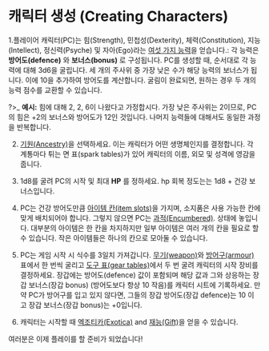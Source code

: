 # 캐릭터 생성 (Creating Characters)
1.플레이어 캐릭터(PC)는 힘(Strength), 민첩성(Dexterity), 체력(Constitution), 지능(Intellect), 정신력(Psyche) 및 자아(Ego)라는 [여섯 가지 능력](basic-rules.md?id=abilities)을 얻습니다.: 각 능력은 __방어도(defence)__ 와 __보너스(bonus)__ 로 구성됩니다. PC를 생성할 때, 순서대로 각 능력에 대해 3d6을 굴립니다. 세 개의 주사위 중 가장 낮은 수가 해당 능력의 보너스가 됩니다. 이에 10을 추가하여 방어도를 계산합니다. 굴림이 완료되면, 원하는 경우 두 개의 능력 점수를 교환할 수 있습니다.

?>_ **예시:** 힘에 대해 2, 2, 6이 나왔다고 가정합시다. 가장 낮은 주사위는 2이므로, PC의 힘은 +2의 보너스와 방어도가 12인 것입니다. 나머지 능력들에 대해서도 동일한 과정을 반복합니다.
   
2. [기원(Ancestry)](ancestries.md)을 선택하세요. 이는 캐릭터가 어떤 생명체인지를 결정합니다. 각 계통마다 튀는 면 표(spark tables)가 있어 캐릭터의 이름, 외모 및 성격에 영감을 줍니다.

3. 1d8를 굴려 PC의 시작 및 최대 __HP__ 를 정하세요. hp 회복 정도는는 1d8 + 건강 보너스입니다.

4. PC는 건강 방어도만큼 [아이템 칸(item slots)](basic-rules.md?id=item-slots)을 가지며, 소지품은 사용 가능한 칸에 맞게 배치되어야 합니다. 그렇지 않으면 PC는  [과적(Encumbered)](basic-rules.md?id=item-slots). 상태에 놓입니다. 대부분의 아이템은 한 칸을 차지하지만 일부 아이템은 여러 개의 칸을 필요로 할 수 있습니다. 작은 아이템들은 하나의 칸으로 모아둘 수 있습니다.

5. PC는 게임 시작 시 식수를 3일치 가져갑니다. [무기(weapon)](equipment.md?id=weaponry)와 [방어구(armour)](equipment.md?id=armour) 표에서 한 번씩 굴리고 [도구 표(gear tables)](equipment.md?id=gear-table)에서 두 번 굴려 캐릭터의 시작 장비를 결정하세요. 장갑에는 방어도(defence) 값이 포함되며 해당 값과 그와 상응하는 장갑 보너스(장갑 bonus) (방어도보다 항상 10 작음)를 캐릭터 시트에 기록하세요. 만약 PC가 방어구를 입고 있지 않다면, 그들의 장갑 방어도(장갑 defence)는 10 이고 장갑 보너스(장갑 bonus)는 +0입니다.

6. 캐릭터는 시작할 때 [엑조티카(Exotica)](exotica.md) and [재능(Gift)](mystic-gifts.md)을 얻을 수 있습니다.


여러분은 이제 플레이를 할 준비가 되었습니다!
